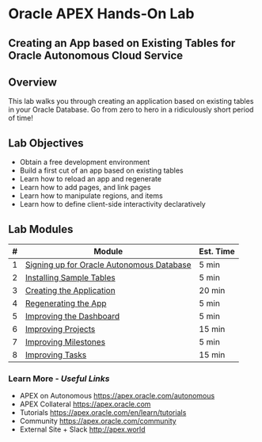 # Oracle APEX Hands-On Lab

## Creating an App based on Existing Tables for Oracle Autonomous Cloud Service

## Overview

This lab walks you through creating an application based on existing tables in your Oracle Database. Go from zero to hero in a ridiculously short period of time!

## Lab Objectives

* Obtain a free development environment
* Build a first cut of an app based on existing tables
* Learn how to reload an app and regenerate
* Learn how to add pages, and link pages
* Learn how to manipulate regions, and items
* Learn how to define client-side interactivity declaratively

## Lab Modules

| # | Module | Est. Time |
| --- | --- | --- |
| 1 | [Signing up for Oracle Autonomous Database](1-sign-up-atp.md) | 5 min |
| 2 | [Installing Sample Tables](2-installing-sample-tables.md) | 5 min |
| 3 | [Creating the Application](3-create-app.md) | 20 min |
| 4 | [Regenerating the App](4-regenerate-app.md) | 5 min |
| 5 | [Improving the Dashboard](5-improving-dashboard.md) | 5 min |
| 6 | [Improving Projects](6-improving-projects.md) | 15 min |
| 7 | [Improving Milestones](7-improving-milestones.md) | 5 min |
| 8 | [Improving Tasks](8-improving-tasks.md) | 15 min |

### Learn More - *Useful Links*

- APEX on Autonomous   https://apex.oracle.com/autonomous
- APEX Collateral   https://apex.oracle.com
- Tutorials   https://apex.oracle.com/en/learn/tutorials
- Community   https://apex.oracle.com/community
- External Site + Slack   http://apex.world

